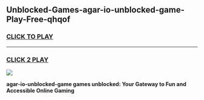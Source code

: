 
## Unblocked-Games-agar-io-unblocked-game-Play-Free-qhqof
<h3>
<a href="https://premium76.site?title=agar-io-unblocked-game&ref=20M">CLICK TO PLAY</a></h3>
<hr>

<h3>
<a href="https://premium76.site?title=agar-io-unblocked-game&ref=20M">CLICK 2 PLAY</a>
  
</h3>

<a href="https://premium76.site?title=agar-io-unblocked-game&ref=19M"><img src="https://clearcache.store/games.png"></a>


**agar-io-unblocked-game games unblocked: Your Gateway to Fun and Accessible Online Gaming**
